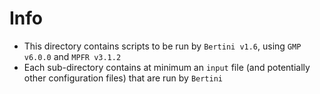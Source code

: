 # Info
- This directory contains scripts to be run by `Bertini v1.6`, using `GMP v6.0.0` and `MPFR v3.1.2`
- Each sub-directory contains at minimum an `input` file (and potentially other configuration files) that are run by `Bertini`

